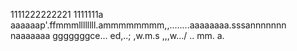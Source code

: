 1111222222221
1111111a
aaaaaap'.ffmmmllllllll.ammmmmmmm,,........aaaaaaaa.sssannnnnnn
naaaaaaa
gggggggce...
ed,..;
,w.m.s
,,,w.../
..
mm.
a.
